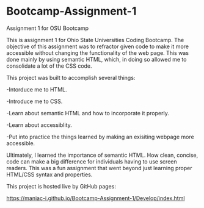 # Bootcamp-Assignment-1

Assignment 1 for OSU Bootcamp

This is assignment 1 for Ohio State Universities Coding Bootcamp. The objective of this assignment was to refractor given code to make it more accessible without changing the functionality of the web page. This was done mainly by using semantic HTML, which, in doing so allowed me to consolidate a lot of the CSS code.

This project was built to accomplish several things:

-Intorduce me to HTML.

-Introduce me to CSS.

-Learn about semantic HTML and how to incorporate it properly.

-Learn about accessiblity. 

-Put into practice the things learned by making an exisiting webpage more accessible. 

Ultimately, I learned the importance of semantic HTML. How clean, concise, code can make a big difference for individuals having to use screen readers. This was a fun assignment that went beyond just learning proper HTML/CSS syntax and properties.

This project is hosted live by GitHub pages:

https://maniac-i.github.io/Bootcamp-Assignment-1/Develop/index.html
